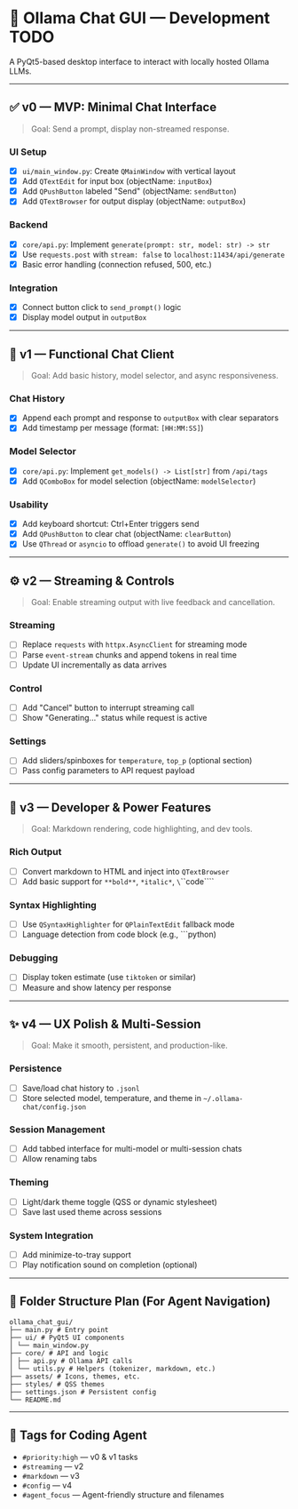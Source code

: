 # 🧠 Ollama Chat GUI — Development TODO

A PyQt5-based desktop interface to interact with locally hosted Ollama LLMs.

---

## ✅ v0 — MVP: Minimal Chat Interface
> Goal: Send a prompt, display non-streamed response.

### UI Setup
- [x] `ui/main_window.py`: Create `QMainWindow` with vertical layout
- [x] Add `QTextEdit` for input box (objectName: `inputBox`)
- [x] Add `QPushButton` labeled "Send" (objectName: `sendButton`)
- [x] Add `QTextBrowser` for output display (objectName: `outputBox`)

### Backend
- [x] `core/api.py`: Implement `generate(prompt: str, model: str) -> str`
- [x] Use `requests.post` with `stream: false` to `localhost:11434/api/generate`
- [x] Basic error handling (connection refused, 500, etc.)

### Integration
- [x] Connect button click to `send_prompt()` logic
- [x] Display model output in `outputBox`

---

## 🚀 v1 — Functional Chat Client
> Goal: Add basic history, model selector, and async responsiveness.

### Chat History
- [x] Append each prompt and response to `outputBox` with clear separators
- [x] Add timestamp per message (format: `[HH:MM:SS]`)

### Model Selector
- [x] `core/api.py`: Implement `get_models() -> List[str]` from `/api/tags`
- [x] Add `QComboBox` for model selection (objectName: `modelSelector`)

### Usability
- [x] Add keyboard shortcut: Ctrl+Enter triggers send
- [x] Add `QPushButton` to clear chat (objectName: `clearButton`)
- [x] Use `QThread` or `asyncio` to offload `generate()` to avoid UI freezing

---

## ⚙️ v2 — Streaming & Controls
> Goal: Enable streaming output with live feedback and cancellation.

### Streaming
- [ ] Replace `requests` with `httpx.AsyncClient` for streaming mode
- [ ] Parse `event-stream` chunks and append tokens in real time
- [ ] Update UI incrementally as data arrives

### Control
- [ ] Add "Cancel" button to interrupt streaming call
- [ ] Show "Generating..." status while request is active

### Settings
- [ ] Add sliders/spinboxes for `temperature`, `top_p` (optional section)
- [ ] Pass config parameters to API request payload

---

## 🧠 v3 — Developer & Power Features
> Goal: Markdown rendering, code highlighting, and dev tools.

### Rich Output
- [ ] Convert markdown to HTML and inject into `QTextBrowser`
- [ ] Add basic support for `**bold**`, `*italic*`, `\`\`\`code\`\`\``

### Syntax Highlighting
- [ ] Use `QSyntaxHighlighter` for `QPlainTextEdit` fallback mode
- [ ] Language detection from code block (e.g., ```python)

### Debugging
- [ ] Display token estimate (use `tiktoken` or similar)
- [ ] Measure and show latency per response

---

## ✨ v4 — UX Polish & Multi-Session
> Goal: Make it smooth, persistent, and production-like.

### Persistence
- [ ] Save/load chat history to `.jsonl`
- [ ] Store selected model, temperature, and theme in `~/.ollama-chat/config.json`

### Session Management
- [ ] Add tabbed interface for multi-model or multi-session chats
- [ ] Allow renaming tabs

### Theming
- [ ] Light/dark theme toggle (QSS or dynamic stylesheet)
- [ ] Save last used theme across sessions

### System Integration
- [ ] Add minimize-to-tray support
- [ ] Play notification sound on completion (optional)

---

## 📁 Folder Structure Plan (For Agent Navigation)

```
ollama_chat_gui/
├── main.py # Entry point
├── ui/ # PyQt5 UI components
│ └── main_window.py
├── core/ # API and logic
│ ├── api.py # Ollama API calls
│ └── utils.py # Helpers (tokenizer, markdown, etc.)
├── assets/ # Icons, themes, etc.
├── styles/ # QSS themes
├── settings.json # Persistent config
└── README.md
```

---

## 🔖 Tags for Coding Agent
- `#priority:high` — v0 & v1 tasks
- `#streaming` — v2
- `#markdown` — v3
- `#config` — v4
- `#agent_focus` — Agent-friendly structure and filenames
